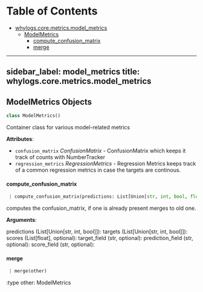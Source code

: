 # Table of Contents

* [whylogs.core.metrics.model\_metrics](#whylogs.core.metrics.model_metrics)
  * [ModelMetrics](#whylogs.core.metrics.model_metrics.ModelMetrics)
    * [compute\_confusion\_matrix](#whylogs.core.metrics.model_metrics.ModelMetrics.compute_confusion_matrix)
    * [merge](#whylogs.core.metrics.model_metrics.ModelMetrics.merge)

---
sidebar_label: model_metrics
title: whylogs.core.metrics.model_metrics
---

## ModelMetrics Objects

```python
class ModelMetrics()
```

Container class for various model-related metrics

**Attributes**:

- `confusion_matrix` _ConfusionMatrix_ - ConfusionMatrix which keeps it track of counts with NumberTracker
- `regression_metrics` _RegressionMetrics_ - Regression Metrics keeps track of a common regression metrics in case the targets are continous.

#### compute\_confusion\_matrix

```python
 | compute_confusion_matrix(predictions: List[Union[str, int, bool, float]], targets: List[Union[str, int, bool, float]], scores: List[float] = None, target_field: str = None, prediction_field: str = None, score_field: str = None)
```

computes the confusion_matrix, if one is already present merges to old one.

**Arguments**:

predictions (List[Union[str, int, bool]]):
targets (List[Union[str, int, bool]]):
scores (List[float], optional):
target_field (str, optional):
prediction_field (str, optional):
score_field (str, optional):

#### merge

```python
 | merge(other)
```

:type other: ModelMetrics

